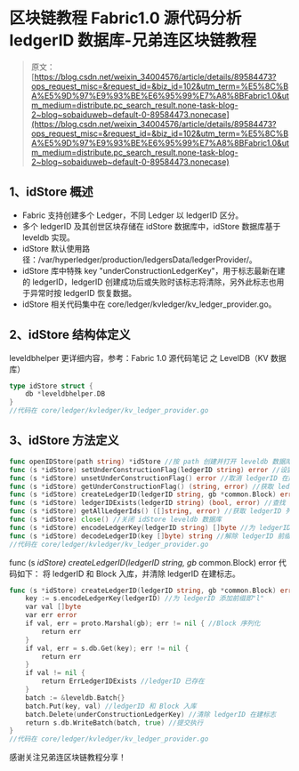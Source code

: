 # 区块链教程 Fabric1.0 源代码分析 ledgerID 数据库-兄弟连区块链教程

> 原文：[https://blog.csdn.net/weixin_34004576/article/details/89584473?ops_request_misc=&request_id=&biz_id=102&utm_term=%E5%8C%BA%E5%9D%97%E9%93%BE%E6%95%99%E7%A8%8BFabric1.0&utm_medium=distribute.pc_search_result.none-task-blog-2~blog~sobaiduweb~default-0-89584473.nonecase](https://blog.csdn.net/weixin_34004576/article/details/89584473?ops_request_misc=&request_id=&biz_id=102&utm_term=%E5%8C%BA%E5%9D%97%E9%93%BE%E6%95%99%E7%A8%8BFabric1.0&utm_medium=distribute.pc_search_result.none-task-blog-2~blog~sobaiduweb~default-0-89584473.nonecase)

## 1、idStore 概述

*   Fabric 支持创建多个 Ledger，不同 Ledger 以 ledgerID 区分。
*   多个 ledgerID 及其创世区块存储在 idStore 数据库中，idStore 数据库基于 leveldb 实现。
*   idStore 默认使用路径：/var/hyperledger/production/ledgersData/ledgerProvider/。
*   idStore 库中特殊 key "underConstructionLedgerKey"，用于标志最新在建的 ledgerID，ledgerID 创建成功后或失败时该标志将清除，另外此标志也用于异常时按 ledgerID 恢复数据。
*   idStore 相关代码集中在 core/ledger/kvledger/kv_ledger_provider.go。

## 2、idStore 结构体定义

leveldbhelper 更详细内容，参考：Fabric 1.0 源代码笔记 之 LevelDB（KV 数据库）

```go
type idStore struct {
    db *leveldbhelper.DB
}
//代码在 core/ledger/kvledger/kv_ledger_provider.go
```

## 3、idStore 方法定义

```go
func openIDStore(path string) *idStore //按 path 创建并打开 leveldb 数据库
func (s *idStore) setUnderConstructionFlag(ledgerID string) error //设置 ledgerID 在建标志，将 key 为"underConstructionLedgerKey"，value 为 ledgerID 写入库
func (s *idStore) unsetUnderConstructionFlag() error //取消 ledgerID 在建标志（确认构建失败时），删除 key"underConstructionLedgerKey"
func (s *idStore) getUnderConstructionFlag() (string, error) //获取 ledgerID 在建标志（按 ledgerID 恢复时），按 key"underConstructionLedgerKey"，取 ledgerID
func (s *idStore) createLedgerID(ledgerID string, gb *common.Block) error //创建 LedgerID，即以 ledgerID 为 key，将创世区块写入库
func (s *idStore) ledgerIDExists(ledgerID string) (bool, error) //查找 ledgerID 是否存在，即查库中 key 为 ledgerID 是否存在
func (s *idStore) getAllLedgerIds() ([]string, error) //获取 ledgerID 列表
func (s *idStore) close() //关闭 idStore leveldb 数据库
func (s *idStore) encodeLedgerKey(ledgerID string) []byte //为 ledgerID 添加前缀即"l"
func (s *idStore) decodeLedgerID(key []byte) string //解除 ledgerID 前缀
//代码在 core/ledger/kvledger/kv_ledger_provider.go
```

func (s *idStore) createLedgerID(ledgerID string, gb* common.Block) error 代码如下：
将 ledgerID 和 Block 入库，并清除 ledgerID 在建标志。

```go
func (s *idStore) createLedgerID(ledgerID string, gb *common.Block) error {
    key := s.encodeLedgerKey(ledgerID) //为 ledgerID 添加前缀即"l"
    var val []byte
    var err error
    if val, err = proto.Marshal(gb); err != nil { //Block 序列化
        return err
    }
    if val, err = s.db.Get(key); err != nil {
        return err
    }
    if val != nil {
        return ErrLedgerIDExists //ledgerID 已存在
    }
    batch := &leveldb.Batch{}
    batch.Put(key, val) //ledgerID 和 Block 入库
    batch.Delete(underConstructionLedgerKey) //清除 ledgerID 在建标志
    return s.db.WriteBatch(batch, true) //提交执行
}
//代码在 core/ledger/kvledger/kv_ledger_provider.go
```

感谢关注兄弟连区块链教程分享！